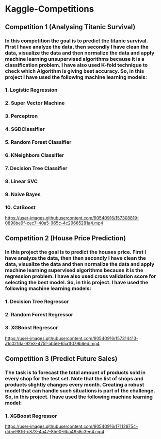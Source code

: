 # **Kaggle-Competitions**

## **Competition 1 (Analysing Titanic Survival)**
### **In this competition the goal is to predict the titanic survival. First I have analyze the data, then secondly I have clean the data, visualize the data and then normalize the data and apply machine learning unsupervised algorithms because it is a classification problem. I have also used K-fold technique to check which Algorithm is giving best accuracy. So, in this project I have used the following machine learning models:**
### **1. Logistic Regression**
### **2. Super Vector Machine**
### **3. Perceptron**
### **4. SGDClassifier**
### **5. Random Forest Classifier**
### **6. KNeighbors Classifier**
### **7. Decision Tree Classifier**
### **8. Linear SVC**
### **9. Naive Bayes**
### **10. CatBoost**
https://user-images.githubusercontent.com/90540916/157308819-0898be9f-cec7-40a5-965c-4c29665281a4.mp4


## **Competition 2 (House Price Prediction)**
### **In this project the goal is to predict the houses price. First I have analyze the data, then then secondly I have clean the data, visualize the data and then normalize the data and apply machine learning supervised algorithms because it is the regression problem. I have also used cross validation score for selecting the best model. So, in this project. I have used the following machine learning models:**
### **1. Decision Tree Regressor**
### **2. Random Forest Regressor**
### **3. XGBoost Regressor**
https://user-images.githubusercontent.com/90540916/157314413-a1c021da-92e3-475f-ab56-65a1f079b6ed.mp4


## **Competition 3 (Predict Future Sales)**
### **The task is to forecast the total amount of products sold in every shop for the test set. Note that the list of shops and products slightly changes every month. Creating a robust model that can handle such situations is part of the challenge. So, in this project. I have used the following machine learning model:**
### **1. XGBoost Regressor**
https://user-images.githubusercontent.com/90540916/171129754-dd5e9816-c873-4a47-85e0-6ba4858c3ee4.mp4
